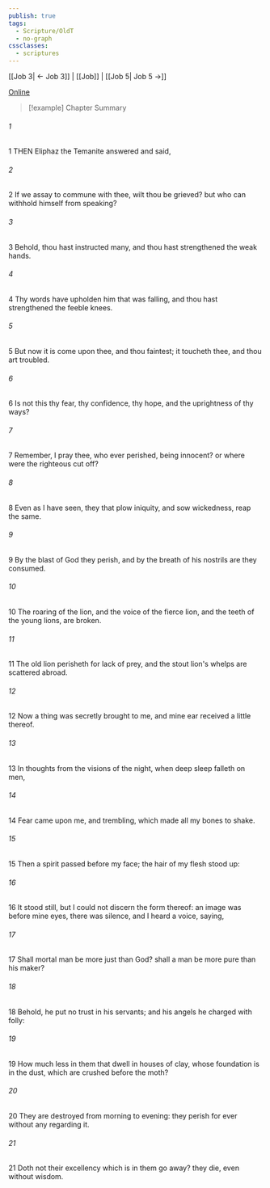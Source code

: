 ```yaml
---
publish: true
tags:
  - Scripture/OldT
  - no-graph
cssclasses:
  - scriptures
---
```

[[Job 3| ← Job 3]] | [[Job]] | [[Job 5| Job 5 →]]

[Online](https://churchofjesuschrist.org/study/scriptures/ot/job/4?lang=eng)

>[!example] Chapter Summary
>
###### 1
1 THEN Eliphaz the Temanite answered and said,
###### 2
2 If we assay to commune with thee, wilt thou be grieved?  but who can withhold himself from speaking?
###### 3
3 Behold, thou hast instructed many, and thou hast strengthened the weak hands.
###### 4
4 Thy words have upholden him that was falling, and thou hast strengthened the feeble knees.
###### 5
5 But now it is come upon thee, and thou faintest; it toucheth thee, and thou art troubled.
###### 6
6 Is not this thy fear, thy confidence, thy hope, and the uprightness of thy ways?
###### 7
7 Remember, I pray thee, who ever perished, being innocent?  or where were the righteous cut off?
###### 8
8 Even as I have seen, they that plow iniquity, and sow wickedness, reap the same.
###### 9
9 By the blast of God they perish, and by the breath of his nostrils are they consumed.
###### 10
10 The roaring of the lion, and the voice of the fierce lion, and the teeth of the young lions, are broken.
###### 11
11 The old lion perisheth for lack of prey, and the stout lion's whelps are scattered abroad.
###### 12
12 Now a thing was secretly brought to me, and mine ear received a little thereof.
###### 13
13 In thoughts from the visions of the night, when deep sleep falleth on men,
###### 14
14 Fear came upon me, and trembling, which made all my bones to shake.
###### 15
15 Then a spirit passed before my face; the hair of my flesh stood up:
###### 16
16 It stood still, but I could not discern the form thereof: an image was before mine eyes, there was silence, and I heard a voice, saying,
###### 17
17 Shall mortal man be more just than God?  shall a man be more pure than his maker?
###### 18
18 Behold, he put no trust in his servants; and his angels he charged with folly:
###### 19
19 How much less in them that dwell in houses of clay, whose foundation is in the dust, which are crushed before the moth?
###### 20
20 They are destroyed from morning to evening: they perish for ever without any regarding it.
###### 21
21 Doth not their excellency which is in them go away?  they die, even without wisdom.



